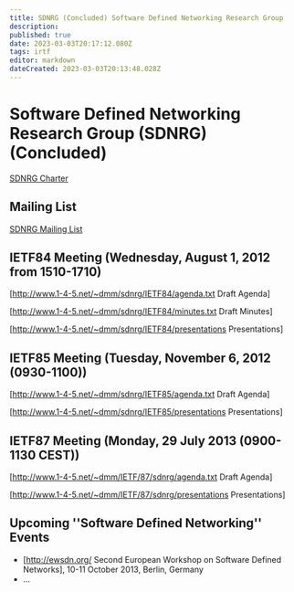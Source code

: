 ```yaml
---
title: SDNRG (Concluded) Software Defined Networking Research Group 
description: 
published: true
date: 2023-03-03T20:17:12.080Z
tags: irtf
editor: markdown
dateCreated: 2023-03-03T20:13:48.028Z
---
```


# Software Defined Networking Research Group (SDNRG) (Concluded)

[SDNRG Charter](https://irtf.org/concluded/sdnrg) 

## Mailing List 
[SDNRG Mailing List](https://mailarchive.ietf.org/arch/browse/sdn/)

## IETF84  Meeting (Wednesday, August 1, 2012 from 1510-1710) 

[http://www.1-4-5.net/~dmm/sdnrg/IETF84/agenda.txt Draft Agenda]

[http://www.1-4-5.net/~dmm/sdnrg/IETF84/minutes.txt Draft Minutes]

[http://www.1-4-5.net/~dmm/sdnrg/IETF84/presentations Presentations]


## IETF85 Meeting (Tuesday, November 6, 2012 (0930-1100)) 

[http://www.1-4-5.net/~dmm/sdnrg/IETF85/agenda.txt Draft Agenda]

[http://www.1-4-5.net/~dmm/sdnrg/IETF85/presentations Presentations]

## IETF87 Meeting (Monday, 29 July 2013 (0900-1130 CEST))

[http://www.1-4-5.net/~dmm/IETF/87/sdnrg/agenda.txt Draft Agenda]

[http://www.1-4-5.net/~dmm/IETF/87/sdnrg/presentations Presentations]




## Upcoming ''Software Defined Networking'' Events  
 
   * [http://ewsdn.org/ Second European Workshop on Software Defined Networks], 10-11 October 2013, Berlin, Germany
   * ...